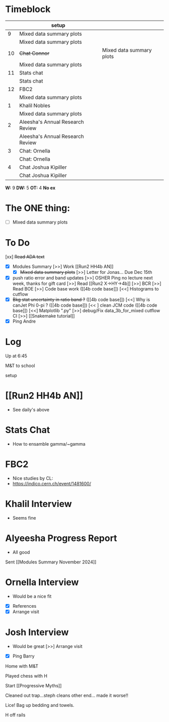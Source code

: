 # Timeblock

|     | setup                            |                          |
| --- | -------------------------------- | ------------------------ |
| 9   | Mixed data summary plots         |                          |
|     | Mixed data summary plots         |                          |
| 10  | ~~Chat Connor~~                  | Mixed data summary plots |
|     | Mixed data summary plots         |                          |
| 11  | Stats chat                       |                          |
|     | Stats chat                       |                          |
| 12  | FBC2                             |                          |
|     | Mixed data summary plots         |                          |
| 1   | Khalil Nobles                    |                          |
|     | Mixed data summary plots         |                          |
| 2   | Aleesha's Annual Research Review |                          |
|     | Aleesha's Annual Research Review |                          |
| 3   | Chat: Ornella                    |                          |
|     | Chat: Ornella                    |                          |
| 4   | Chat Joshua Kipiller             |                          |
|     | Chat Joshua Kipiller             |                          |

**W:** 9 
**DW:** 5 
**OT:** 4
**No ex**

# The ONE thing: 
- [ ] Mixed data summary plots


# To Do
 [xx] ~~Read ADA text~~
- [x] Modules Summary
 [>>] Work [[Run2 HH4b AN]]
  - [x] ~~Mixed data summary plots~~
 [>>] Letter for Jonas... Due Dec 15th
- [x] push ratio error and band updates
 [>>] OSHER Ping no lecture next week, thanks for gift card
 [>>] Read [[Run2 X->HY->4b]]
 [>>] BCR
	[>>] Read BOE
[>>] Code base work
	([[4b code base]]) [<<] Histograms to cutflow
- [x] ~~Bkg stat uncertainty in ratio band ?~~
	([[4b code base]])  [<<] Why is canJet Phi 0-pi ?
	([[4b code base]]) [<< ] clean JCM code
	([[4b code base]]) [<<] Matplotlib ".py"
	[>>] debug/Fix data_3b_for_mixed cutflow CI
 [>>]  [[Snakemake tutorial]] 
 - [x] Ping Andre 

# Log

Up at 6:45

M&T to school 

setup

# [[Run2 HH4b AN]]
- See daily's above

# Stats Chat
- How to ensamble gamma/~gamma

# FBC2
- Nice studies by CL: 
- https://indico.cern.ch/event/1481600/

# Khalil Interview
- Seems fine

# Alyeesha Progress Report
- All good

Sent [[Modules Summary November 2024]]

# Ornella Interview
- Would be a nice fit
- [x] References 
- [x] Arrange visit 

# Josh Interview 
- Would be great
 [>>] Arrange visit
- [x] Ping Barry


Home with M&T 

Played chess with H 

Start [[Progressive Myths]]

Cleaned out trap...steph cleans other end... made it worse!!

Lice!  Bag up bedding and towels. 

H off rails

